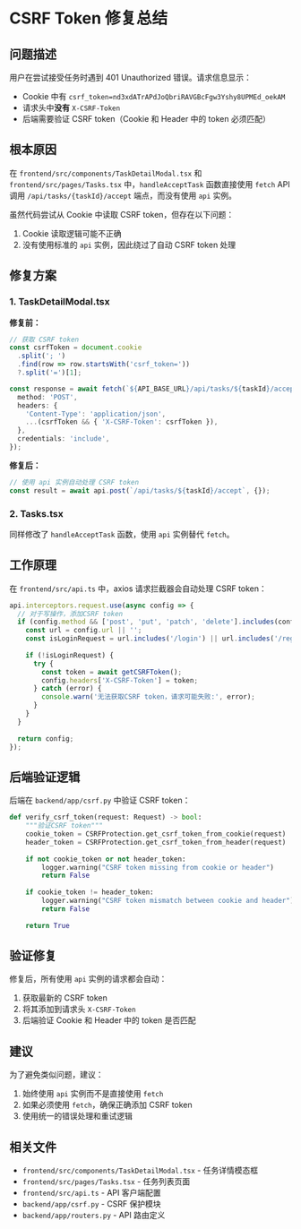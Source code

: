 # CSRF Token 修复总结

## 问题描述

用户在尝试接受任务时遇到 401 Unauthorized 错误。请求信息显示：
- Cookie 中有 `csrf_token=nd3xdATrAPdJoQbriRAVGBcFgw3Yshy8UPMEd_oekAM`
- 请求头中**没有** `X-CSRF-Token`
- 后端需要验证 CSRF token（Cookie 和 Header 中的 token 必须匹配）

## 根本原因

在 `frontend/src/components/TaskDetailModal.tsx` 和 `frontend/src/pages/Tasks.tsx` 中，`handleAcceptTask` 函数直接使用 `fetch` API 调用 `/api/tasks/{taskId}/accept` 端点，而没有使用 `api` 实例。

虽然代码尝试从 Cookie 中读取 CSRF token，但存在以下问题：
1. Cookie 读取逻辑可能不正确
2. 没有使用标准的 `api` 实例，因此绕过了自动 CSRF token 处理

## 修复方案

### 1. TaskDetailModal.tsx

**修复前：**
```typescript
// 获取 CSRF token
const csrfToken = document.cookie
  .split('; ')
  .find(row => row.startsWith('csrf_token='))
  ?.split('=')[1];

const response = await fetch(`${API_BASE_URL}/api/tasks/${taskId}/accept`, {
  method: 'POST',
  headers: {
    'Content-Type': 'application/json',
    ...(csrfToken && { 'X-CSRF-Token': csrfToken }),
  },
  credentials: 'include',
});
```

**修复后：**
```typescript
// 使用 api 实例自动处理 CSRF token
const result = await api.post(`/api/tasks/${taskId}/accept`, {});
```

### 2. Tasks.tsx

同样修改了 `handleAcceptTask` 函数，使用 `api` 实例替代 `fetch`。

## 工作原理

在 `frontend/src/api.ts` 中，axios 请求拦截器会自动处理 CSRF token：

```typescript
api.interceptors.request.use(async config => {
  // 对于写操作，添加CSRF token
  if (config.method && ['post', 'put', 'patch', 'delete'].includes(config.method.toLowerCase())) {
    const url = config.url || '';
    const isLoginRequest = url.includes('/login') || url.includes('/register') || url.includes('/auth/login');
    
    if (!isLoginRequest) {
      try {
        const token = await getCSRFToken();
        config.headers['X-CSRF-Token'] = token;
      } catch (error) {
        console.warn('无法获取CSRF token，请求可能失败:', error);
      }
    }
  }
  
  return config;
});
```

## 后端验证逻辑

后端在 `backend/app/csrf.py` 中验证 CSRF token：

```python
def verify_csrf_token(request: Request) -> bool:
    """验证CSRF token"""
    cookie_token = CSRFProtection.get_csrf_token_from_cookie(request)
    header_token = CSRFProtection.get_csrf_token_from_header(request)
    
    if not cookie_token or not header_token:
        logger.warning("CSRF token missing from cookie or header")
        return False
    
    if cookie_token != header_token:
        logger.warning("CSRF token mismatch between cookie and header")
        return False
    
    return True
```

## 验证修复

修复后，所有使用 `api` 实例的请求都会自动：
1. 获取最新的 CSRF token
2. 将其添加到请求头 `X-CSRF-Token`
3. 后端验证 Cookie 和 Header 中的 token 是否匹配

## 建议

为了避免类似问题，建议：
1. 始终使用 `api` 实例而不是直接使用 `fetch`
2. 如果必须使用 `fetch`，确保正确添加 CSRF token
3. 使用统一的错误处理和重试逻辑

## 相关文件

- `frontend/src/components/TaskDetailModal.tsx` - 任务详情模态框
- `frontend/src/pages/Tasks.tsx` - 任务列表页面
- `frontend/src/api.ts` - API 客户端配置
- `backend/app/csrf.py` - CSRF 保护模块
- `backend/app/routers.py` - API 路由定义


